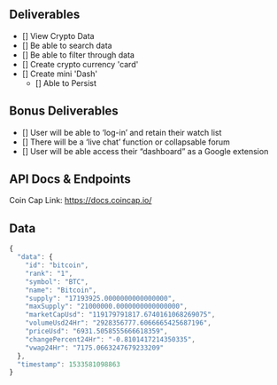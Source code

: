 ## Deliverables 
- [] View Crypto Data
- [] Be able to search data 
- [] Be able to filter through data
- [] Create crypto currency 'card'
- [] Create mini 'Dash' 
    - [] Able to Persist

## Bonus Deliverables
- [] User will be able to ‘log-in’ and retain their watch list
- [] There will be a ‘live chat’ function or collapsable forum
- [] User will be able access their “dashboard” as a Google extension

## API Docs & Endpoints
Coin Cap Link: https://docs.coincap.io/


## Data
```javascript
{
  "data": {
    "id": "bitcoin",
    "rank": "1",
    "symbol": "BTC",
    "name": "Bitcoin",
    "supply": "17193925.0000000000000000",
    "maxSupply": "21000000.0000000000000000",
    "marketCapUsd": "119179791817.6740161068269075",
    "volumeUsd24Hr": "2928356777.6066665425687196",
    "priceUsd": "6931.5058555666618359",
    "changePercent24Hr": "-0.8101417214350335",
    "vwap24Hr": "7175.0663247679233209"
  },
  "timestamp": 1533581098863
}
```
